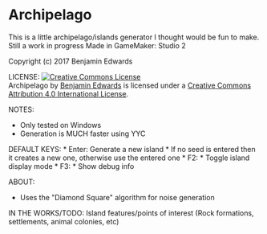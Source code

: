 # Archipelago

This is a little archipelago/islands generator I thought would be fun to make.
Still a work in progress
Made in GameMaker: Studio 2


Copyright (c) 2017 Benjamin Edwards

LICENSE:
<a rel="license" href="http://creativecommons.org/licenses/by/4.0/"><img alt="Creative Commons License" style="border-width:0" src="https://i.creativecommons.org/l/by/4.0/88x31.png" /></a><br /><span xmlns:dct="http://purl.org/dc/terms/" property="dct:title">Archipelago</span> by <a xmlns:cc="http://creativecommons.org/ns#" href="https://github.com/Katipo007/" property="cc:attributionName" rel="cc:attributionURL">Benjamin Edwards</a> is licensed under a <a rel="license" href="http://creativecommons.org/licenses/by/4.0/">Creative Commons Attribution 4.0 International License</a>.
	
NOTES:
* Only tested on Windows
* Generation is MUCH faster using YYC

DEFAULT KEYS:
	* Enter: Generate a new island
		* If no seed is entered then it creates a new one, otherwise use the entered one
	* F2:
		* Toggle island display mode
	* F3:
		* Show debug info
	
ABOUT:
* Uses the "Diamond Square" algorithm for noise generation


IN THE WORKS/TODO:
	Island features/points of interest (Rock formations, settlements, animal colonies, etc)

